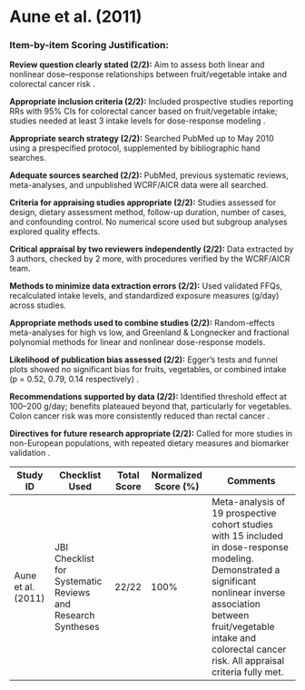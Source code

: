 # Aune et al. (2011)

### Item-by-item Scoring Justification:

**Review question clearly stated (2/2):** Aim to assess both linear and nonlinear dose–response relationships between fruit/vegetable intake and colorectal cancer risk .

**Appropriate inclusion criteria (2/2):** Included prospective studies reporting RRs with 95% CIs for colorectal cancer based on fruit/vegetable intake; studies needed at least 3 intake levels for dose-response modeling .

**Appropriate search strategy (2/2):** Searched PubMed up to May 2010 using a prespecified protocol, supplemented by bibliographic hand searches.

**Adequate sources searched (2/2):** PubMed, previous systematic reviews, meta-analyses, and unpublished WCRF/AICR data were all searched.

**Criteria for appraising studies appropriate (2/2):** Studies assessed for design, dietary assessment method, follow-up duration, number of cases, and confounding control. No numerical score used but subgroup analyses explored quality effects.

**Critical appraisal by two reviewers independently (2/2):** Data extracted by 3 authors, checked by 2 more, with procedures verified by the WCRF/AICR team.

**Methods to minimize data extraction errors (2/2):** Used validated FFQs, recalculated intake levels, and standardized exposure measures (g/day) across studies.

**Appropriate methods used to combine studies (2/2):** Random-effects meta-analyses for high vs low, and Greenland & Longnecker and fractional polynomial methods for linear and nonlinear dose-response models.

**Likelihood of publication bias assessed (2/2):** Egger’s tests and funnel plots showed no significant bias for fruits, vegetables, or combined intake (p = 0.52, 0.79, 0.14 respectively) .

**Recommendations supported by data (2/2):** Identified threshold effect at 100–200 g/day; benefits plateaued beyond that, particularly for vegetables. Colon cancer risk was more consistently reduced than rectal cancer .

**Directives for future research appropriate (2/2):** Called for more studies in non-European populations, with repeated dietary measures and biomarker validation .

| Study ID | Checklist Used | Total Score | Normalized Score (%) | Comments |
| --- | --- | --- | --- | --- |
| Aune et al. (2011) | JBI Checklist for Systematic Reviews and Research Syntheses | 22/22 | 100% | Meta-analysis of 19 prospective cohort studies with 15 included in dose-response modeling. Demonstrated a significant nonlinear inverse association between fruit/vegetable intake and colorectal cancer risk. All appraisal criteria fully met. |

